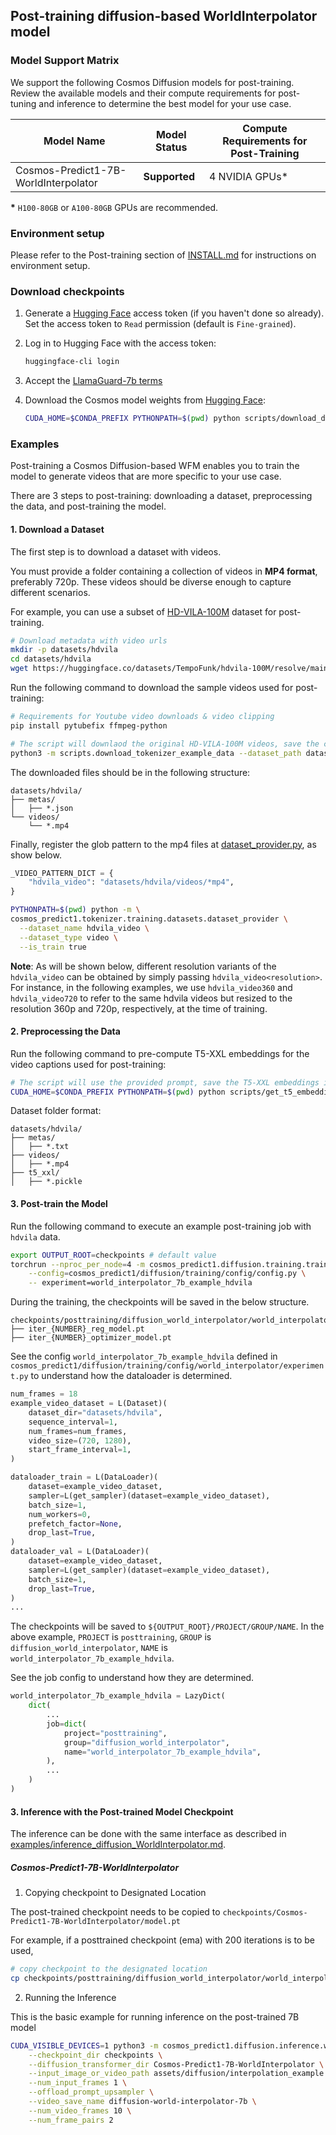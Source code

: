 ## Post-training diffusion-based WorldInterpolator model

### Model Support Matrix

We support the following Cosmos Diffusion models for post-training. Review the available models and their compute requirements for post-tuning and inference to determine the best model for your use case.

| Model Name                               | Model Status | Compute Requirements for Post-Training |
|----------------------------------------------|------------------|------------------------------------------|
| Cosmos-Predict1-7B-WorldInterpolator         | **Supported**    | 4 NVIDIA GPUs*                           |

**\*** `H100-80GB` or `A100-80GB` GPUs are recommended.

### Environment setup

Please refer to the Post-training section of [INSTALL.md](/INSTALL.md#post-training) for instructions on environment setup.

### Download checkpoints

1. Generate a [Hugging Face](https://huggingface.co/settings/tokens) access token (if you haven't done so already). Set the access token to `Read` permission (default is `Fine-grained`).

2. Log in to Hugging Face with the access token:
   ```bash
   huggingface-cli login
   ```
3. Accept the [LlamaGuard-7b terms](https://huggingface.co/meta-llama/LlamaGuard-7b)

4. Download the Cosmos model weights from [Hugging Face](https://huggingface.co/collections/nvidia/cosmos-predict1-67c9d1b97678dbf7669c89a7):
   ```bash
   CUDA_HOME=$CONDA_PREFIX PYTHONPATH=$(pwd) python scripts/download_diffusion_checkpoints.py --model_sizes 7B --model_types Video2World --checkpoint_dir checkpoints
   ```

### Examples

Post-training a Cosmos Diffusion-based WFM enables you to train the model to generate videos that are more specific to your use case.

There are 3 steps to post-training: downloading a dataset, preprocessing the data, and post-training the model.

#### 1. Download a Dataset

The first step is to download a dataset with videos.

You must provide a folder containing a collection of videos in **MP4 format**, preferably 720p. These videos should be diverse enough to capture different scenarios.

For example, you can use a subset of [HD-VILA-100M](https://github.com/microsoft/XPretrain/tree/main/hd-vila-100m) dataset for post-training.

```bash
# Download metadata with video urls
mkdir -p datasets/hdvila
cd datasets/hdvila
wget https://huggingface.co/datasets/TempoFunk/hdvila-100M/resolve/main/hdvila-100M.jsonl
```

Run the following command to download the sample videos used for post-training:

```bash
# Requirements for Youtube video downloads & video clipping
pip install pytubefix ffmpeg-python
```

```bash
# The script will downlaod the original HD-VILA-100M videos, save the corresponding clips and the metadata.
python3 -m scripts.download_tokenizer_example_data --dataset_path datasets/hdvila --N_videos 128 --do_download --do_clip
```

The downloaded files should be in the following structure:
```
datasets/hdvila/
├── metas/
│   ├── *.json
└── videos/
    └── *.mp4
```

Finally, register the glob pattern to the mp4 files at [dataset_provider.py](cosmos_predict1/tokenizer/training/datasets/dataset_provider.py), as show below.
```python
_VIDEO_PATTERN_DICT = {
    "hdvila_video": "datasets/hdvila/videos/*mp4",
}
```

```bash
PYTHONPATH=$(pwd) python -m \
cosmos_predict1.tokenizer.training.datasets.dataset_provider \
  --dataset_name hdvila_video \
  --dataset_type video \
  --is_train true  
```

**Note**: As will be shown below, different resolution variants of the `hdvila_video` can be obtained by simply passing `hdvila_video<resolution>`. For instance, in the following examples, we use `hdvila_video360` and `hdvila_video720` to refer to the same hdvila videos but resized to the resolution 360p and 720p, respectively, at the time of training.


#### 2. Preprocessing the Data

Run the following command to pre-compute T5-XXL embeddings for the video captions used for post-training:

```bash
# The script will use the provided prompt, save the T5-XXL embeddings in pickle format.
CUDA_HOME=$CONDA_PREFIX PYTHONPATH=$(pwd) python scripts/get_t5_embeddings.py --dataset_path datasets/hdvila
```

Dataset folder format:
```
datasets/hdvila/
├── metas/
│   ├── *.txt
├── videos/
│   ├── *.mp4
├── t5_xxl/
│   ├── *.pickle
```

#### 3. Post-train the Model

Run the following command to execute an example post-training job with `hdvila` data.
```bash
export OUTPUT_ROOT=checkpoints # default value
torchrun --nproc_per_node=4 -m cosmos_predict1.diffusion.training.train \
    --config=cosmos_predict1/diffusion/training/config/config.py \
    -- experiment=world_interpolator_7b_example_hdvila
```

During the training, the checkpoints will be saved in the below structure.
```
checkpoints/posttraining/diffusion_world_interpolator/world_interpolator_7b_example_hdvila/checkpoints/
├── iter_{NUMBER}_reg_model.pt
├── iter_{NUMBER}_optimizer_model.pt
```

See the config `world_interpolator_7b_example_hdvila` defined in `cosmos_predict1/diffusion/training/config/world_interpolator/experiment.py` to understand how the dataloader is determined.

```python
num_frames = 18
example_video_dataset = L(Dataset)(
    dataset_dir="datasets/hdvila",
    sequence_interval=1,
    num_frames=num_frames,
    video_size=(720, 1280),
    start_frame_interval=1,
)

dataloader_train = L(DataLoader)(
    dataset=example_video_dataset,
    sampler=L(get_sampler)(dataset=example_video_dataset),
    batch_size=1,
    num_workers=0,
    prefetch_factor=None,  
    drop_last=True,
)
dataloader_val = L(DataLoader)(
    dataset=example_video_dataset,
    sampler=L(get_sampler)(dataset=example_video_dataset),
    batch_size=1,
    drop_last=True,
)
...

```

The checkpoints will be saved to `${OUTPUT_ROOT}/PROJECT/GROUP/NAME`.
In the above example, `PROJECT` is `posttraining`, `GROUP` is `diffusion_world_interpolator`, `NAME` is `world_interpolator_7b_example_hdvila`.

See the job config to understand how they are determined.
```python
world_interpolator_7b_example_hdvila = LazyDict(
    dict(
        ...
        job=dict(
            project="posttraining",
            group="diffusion_world_interpolator",
            name="world_interpolator_7b_example_hdvila",
        ),
        ...
    )
)
```

#### 3. Inference with the Post-trained Model Checkpoint

The inference can be done with the same interface as described in [examples/inference_diffusion_WorldInterpolator.md](/examples/inference_diffusion_WorldInterpolator.md).

##### Cosmos-Predict1-7B-WorldInterpolator

1. Copying checkpoint to Designated Location

The post-trained checkpoint needs to be copied to `checkpoints/Cosmos-Predict1-7B-WorldInterpolator/model.pt`

For example, if a posttrained checkpoint (ema) with 200 iterations is to be used,
```bash
# copy checkpoint to the designated location
cp checkpoints/posttraining/diffusion_world_interpolator/world_interpolator_7b_example_hdvila/checkpoints/iter_000000200_reg_model.pt checkpoints/Cosmos-Predict1-7B-WorldInterpolator/model.pt
```

2. Running the Inference

This is the basic example for running inference on the post-trained 7B model
```bash
CUDA_VISIBLE_DEVICES=1 python3 -m cosmos_predict1.diffusion.inference.world_interpolator \
    --checkpoint_dir checkpoints \
    --diffusion_transformer_dir Cosmos-Predict1-7B-WorldInterpolator \
    --input_image_or_video_path assets/diffusion/interpolation_example.mp4  \
    --num_input_frames 1 \
    --offload_prompt_upsampler \
    --video_save_name diffusion-world-interpolator-7b \
    --num_video_frames 10 \
    --num_frame_pairs 2
```
